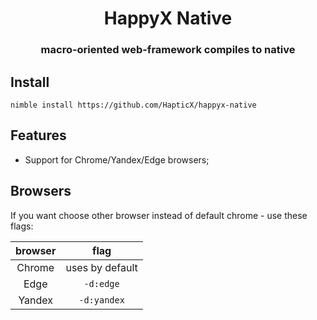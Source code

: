 <div align="center">

# HappyX Native

### macro-oriented web-framework compiles to native

</div>


## Install

```shell
nimble install https://github.com/HapticX/happyx-native
```


## Features

- Support for Chrome/Yandex/Edge browsers;


## Browsers

If you want choose other browser instead of default chrome - use these flags:

| browser | flag            |
| :-----: | :-------------: |
| Chrome  | uses by default |
| Edge    | `-d:edge`       |
| Yandex  | `-d:yandex`     |
